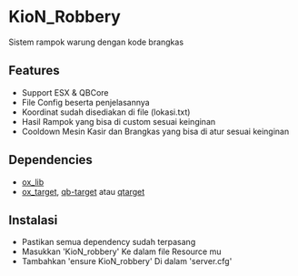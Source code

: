 # KioN_Robbery

Sistem rampok warung dengan kode brangkas

## Features

- Support ESX & QBCore
- File Config beserta penjelasannya
- Koordinat sudah disediakan di file (lokasi.txt)
- Hasil Rampok yang bisa di custom sesuai keinginan
- Cooldown Mesin Kasir dan Brangkas yang bisa di atur sesuai keinginan

## Dependencies

- [ox_lib](https://github.com/overextended/ox_lib/releases)
- [ox_target](https://github.com/overextended/ox_target/releases), [qb-target](https://github.com/qbcore-framework/qb-target) atau [qtarget](https://github.com/overextended/ox_target/releases)

## Instalasi

- Pastikan semua dependency sudah terpasang
- Masukkan 'KioN_robbery' Ke dalam file Resource mu
- Tambahkan 'ensure KioN_robbery' Di dalam 'server.cfg'
